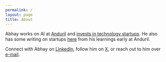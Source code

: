```yaml
---
permalink: /
layout: page
title: About
---
```


Abhay works on AI at [Anduril](http://anduril.com/) and [invests in technology startups](https://docs.google.com/document/d/1sEgQPZT6IGMXAwd67eccIpC0DQq7rMoy5_nj43-9p6E/edit?usp=sharing). He also has some writing on startups [here](https://applieddialectics.substack.com/) from his learnings early at Anduril.

Connect with Abhay on [LinkedIn](https://www.linkedin.com/in/abhayvenkatesh/), follow him on [X](https://twitter.com/AbhayVenkatesh1), or reach out to him over [e-mail](mailto:abhay.venkatesh@gmail.com).

